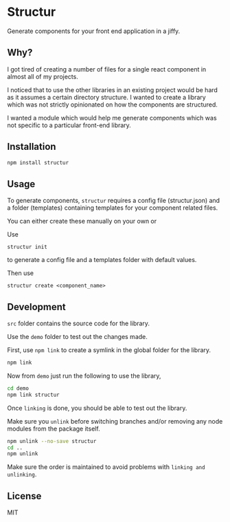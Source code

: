# Structur

Generate components for your front end application in a jiffy.

## Why?

I got tired of creating a number of files for a single react component in almost all of my projects.

I noticed that to use the other libraries in an existing project would be hard as it assumes a certain directory structure. I wanted to create a library which was not strictly opinionated on how the components are structured.

I wanted a module which would help me generate components which was not specific to a particular front-end library.

## Installation

```sh
npm install structur
```

## Usage

To generate components, `structur` requires a config file (structur.json) and a folder (templates) containing templates for your component related files.

You can either create these manually on your own or

Use
```
structur init
```

to generate a config file and a templates folder with default values.

Then use

```
structur create <component_name>
```

## Development
`src` folder contains the source code for the library.

Use the `demo` folder to test out the changes made.

First, use `npm link` to create a symlink in the global folder for the library.

```sh
npm link
```

Now from `demo` just run the following to use the library,

```sh
cd demo
npm link structur
```

Once `linking` is done, you should be able to test out the library.

Make sure you `unlink` before switching branches and/or removing any node modules from the package itself.

```sh
npm unlink --no-save structur
cd ..
npm unlink
```

Make sure the order is maintained to avoid problems with `linking and unlinking`.


## License

MIT

